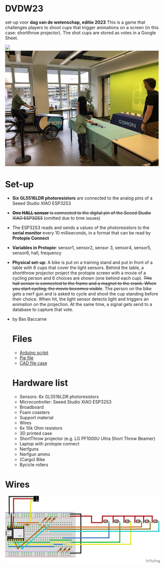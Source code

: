 # DVDW23
set-up voor **dag van de wetenschap, editie 2023**
This is a game that challenges players to shoot cups that trigger animations on a screen (in this case: shortthrow projector).
The shot cups are stored as votes in a Google Sheet.

![](dvdw_demo.gif)
![](actionshot.jpg)

# Set-up
* **Six GL5516LDR photoresistors** are connected to the analog pins of a Seeed Studio XIAO ESP32S3
* ~~**One HALL sensor** is connected to the digital pin of the Seeed Studio XIAO ESP32S3~~ (omitted due to time issues)
* The ESP32S3 reads and sends a values of the photoresistors to the **serial monitor** every 10 milliseconds, in a format that can be read by **Protopie Connect**
* **Variables in Protopie**: sensor1, sensor2, sensor 3, sensor4, sensor5, sensor6, hall, frequency
* **Physical set-up**: A bike is put on a training stand and put in front of a table with 6 cups that cover the light sensors. Behind the table, a shortthrow projector project the protopie screen with a movie of a cycling person and 6 choices are shown (one behind each cup). ~~THe hall sensor is connected to the frame and a magnet to the crank. When you start cycling, the movie becomes visible~~. The person on the bike gets a nerf gun and is asked to cycle and shoot the cup standing before their choice. When hit, the light sensor detects light and triggers an animation on the projection. At the same time, a signal gets send to a database to capture that vote.
* by Bas Baccarne

  # Files
  - [Arduino script](DVDW23.ino)
  - [Pie file](https://drive.google.com/file/d/13DgN5ienUSCBkp2FckoTW8GcOmpYX-O_/view?usp=sharing)
  - [CAD file case](https://a360.co/3R8AWaR)
 
  # Hardware list
  - Sensors: 6x GL5516LDR photoresistors
  - Microcontroller: Seeed Studio XIAO ESP32S3
  - Broadboard
  - Foam coasters
  - Support material
  - Wires
  - 6x 10k Ohm resistors
  - 3D printed case
  - ShortThrow projector (e.g. LG PF1000U Ultra Short Throw Beamer)
  - Laptop with protopie connect
  - Nerfguns
  - Nerfgun ammo
  - (Cargo) Bike
  - Bycicle rollers

# Wires
![Wires](DVDW.png)
